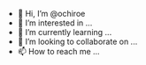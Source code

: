 - 👋 Hi, I’m @ochiroe
- 👀 I’m interested in ...
- 🌱 I’m currently learning ...
- 💞️ I’m looking to collaborate on ...
- 📫 How to reach me ...

<!---
ochiroe/ochiroe is a ✨ special ✨ repository because its `README.md` (this file) appears on your GitHub profile.
You can click the Preview link to take a look at your changes.
--->

